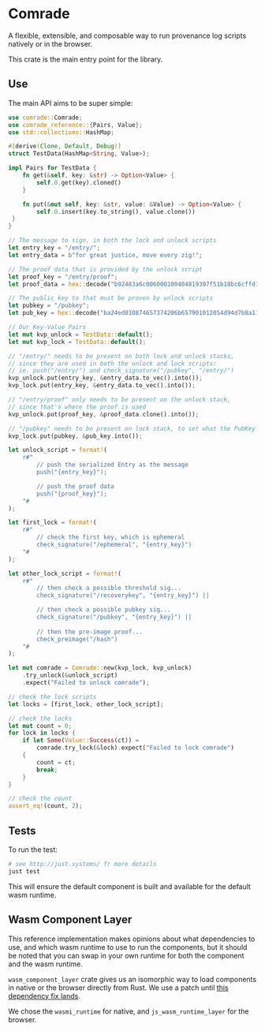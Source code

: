 # Comrade

A flexible, extensible, and composable way to run provenance log scripts natively or in the browser.

This crate is the main entry point for the library. 


## Use 

The main API aims to be super simple:

```rust
use comrade::Comrade;
use comrade_reference::{Pairs, Value};
use std::collections::HashMap;

#[derive(Clone, Default, Debug)]
struct TestData(HashMap<String, Value>);

impl Pairs for TestData {
    fn get(&self, key: &str) -> Option<Value> {
        self.0.get(key).cloned()
    }

    fn put(&mut self, key: &str, value: &Value) -> Option<Value> {
        self.0.insert(key.to_string(), value.clone())
 }
}

// The message to sign, in both the lock and unlock scripts
let entry_key = "/entry/";
let entry_data = b"for great justice, move every zig!";

// The proof data that is provided by the unlock script
let proof_key = "/entry/proof";
let proof_data = hex::decode("b92483a6c006000100404819397f51b18bc6cffd1fff07afa33f7096c7a0c659590b077cc0ea5d6081d739512129becacb8e6997e6b7d18756299f515a822344ac2b6737979d5e5e6b03").unwrap();

// The public key to that must be proven by unlock scripts
let pubkey = "/pubkey";
let pub_key = hex::decode("ba24ed010874657374206b657901012054d94d7b8a11d6581af4a14bc6451c7a23049018610f108c996968fe8fce9464").unwrap();

// Our Key-Value Pairs
let mut kvp_unlock = TestData::default();
let mut kvp_lock = TestData::default();

// "/entry/" needs to be present on both lock and unlock stacks,
// since they are used in both the unlock and lock scripts:
// ie. push("/entry/") and check_signature("/pubkey", "/entry/")
kvp_unlock.put(entry_key, &entry_data.to_vec().into());
kvp_lock.put(entry_key, &entry_data.to_vec().into());

// "/entry/proof" only needs to be present on the unlock stack,
// since that's where the proof is used
kvp_unlock.put(proof_key, &proof_data.clone().into());

// "/pubkey" needs to be present on lock stack, to set what the PubKey is
kvp_lock.put(pubkey, &pub_key.into());

let unlock_script = format!(
    r#"
        // push the serialized Entry as the message
        push("{entry_key}"); 

        // push the proof data
        push("{proof_key}");
    "#
);

let first_lock = format!(
    r#"
        // check the first key, which is ephemeral
        check_signature("/ephemeral", "{entry_key}") 
    "#
);

let other_lock_script = format!(
    r#"
        // then check a possible threshold sig...
        check_signature("/recoverykey", "{entry_key}") ||

        // then check a possible pubkey sig...
        check_signature("/pubkey", "{entry_key}") ||
        
        // then the pre-image proof...
        check_preimage("/hash")
    "#
);

let mut comrade = Comrade::new(kvp_lock, kvp_unlock)
    .try_unlock(&unlock_script)
    .expect("Failed to unlock comrade");

// check the lock scripts
let locks = [first_lock, other_lock_script];

// check the locks
let mut count = 0;
for lock in locks {
    if let Some(Value::Success(ct)) =
        comrade.try_lock(&lock).expect("Failed to lock comrade")
    {
        count = ct;
        break;
    }
}

// check the count
assert_eq!(count, 2);
```

## Tests 

To run the test:

```sh 
# see http://just.systems/ fr more details
just test
```

This will ensure the default component is built and available for the default wasm runtime.

## Wasm Component Layer

This reference implementation makes opinions about what dependencies to use, and which wasm runtime to use to run the components, but it should be noted that you can swap in your own runtime for both the component and the wasm runtime. 

`wasm_component_layer` crate gives us an isomorphic way to load components in native or the browser directly from Rust. We use a patch until [this dependency fix lands](https://github.com/DouglasDwyer/wasm_component_layer/pull/26). 

We chose the `wasmi_runtime` for native, and `js_wasm_runtime_layer` for the browser.
